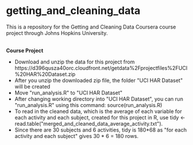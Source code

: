 # getting_and_cleaning_data

This is a repository for the Getting and Cleaning Data Coursera course project through Johns Hopkins University.
              <br/>
              <br/>
  
  <strong> Course Project</strong>
     <br/>
  <ul>
  
 <li>Download and unzip the data for this project from https://d396qusza40orc.cloudfront.net/getdata%2Fprojectfiles%2FUCI%20HAR%20Dataset.zip</li>
 
 
 
 <li> After you unzip the downloaded zip file, the folder "UCI HAR Dataset"
 will be created</li>
 
  
 
 <li> Move "run_analysis.R" to "UCI HAR Dataset" </li>
     
 
 <li> After changing working directory into "UCI HAR Dataset", you can run "run_analysis.R" using this command: source(run_analysis.R)</li>
   
    
 
 <li> To read in the cleaned data, which is the average of each variable for each activity and each subject, created for this project in R, use
 tidy <- read.table("merged_and_cleaned_data_average_activity.txt"). 
 </li>
 
 <li>Since there are 30 subjects and 6 activities, tidy is 180*68  as "for each activity and each subject" gives 30 * 6 = 180 rows.</li>
 
 </ul>